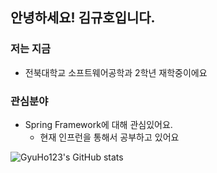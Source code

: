 ## 안녕하세요! 김규호입니다.

### 저는 지금
  * 전북대학교 소프트웨어공학과 2학년 재학중이에요
### 관심분야
  * Spring Framework에 대해 관심있어요.
    * 현재 인프런을 통해서 공부하고 있어요

![GyuHo123's GitHub stats](https://github-readme-stats.vercel.app/api?username=gyuho123&show_icons=true&theme=radical)
